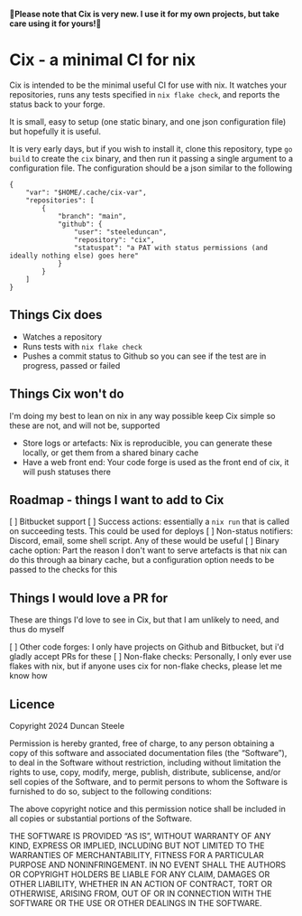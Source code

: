 **🚧Please note that Cix is very new. I use it for my own projects, but take care using it for yours!🚧**

# Cix - a minimal CI for nix

Cix is intended to be the minimal useful CI for use with nix.
It watches your repositories, runs any tests specified in `nix flake check`, and reports the status back to your forge.

It is small, easy to setup (one static binary, and one json configuration file) but hopefully it is useful.

It is very early days, but if you wish to install it, clone this repository, type `go build` to create the `cix` binary, and then run it passing a single argument to a configuration file. The configuration should be a json similar to the following

```
{
    "var": "$HOME/.cache/cix-var",
    "repositories": [
        {
            "branch": "main",
            "github": {
                "user": "steeleduncan",
                "repository": "cix",
                "statuspat": "a PAT with status permissions (and ideally nothing else) goes here"
            }
        }
    ]
}
```


## Things Cix does

- Watches a repository
- Runs tests with `nix flake check`
- Pushes a commit status to Github so you can see if the test are in progress, passed or failed

## Things Cix won't do

I'm doing my best to lean on nix in any way possible keep Cix simple so these are not, and will not be, supported

- Store logs or artefacts: Nix is reproducible, you can generate these locally, or get them from a shared binary cache
- Have a web front end: Your code forge is used as the front end of cix, it will push statuses there

## Roadmap - things I want to add to Cix

[ ] Bitbucket support
[ ] Success actions: essentially a `nix run` that is called on succeeding tests. This could be used for deploys
[ ] Non-status notifiers: Discord, email, some shell script. Any of these would be useful
[ ] Binary cache option: Part the reason I don't want to serve artefacts is that nix can do this through aa binary cache, but a configuration option needs to be passed to the checks for this

## Things I would love a PR for

These are things I'd love to see in Cix, but that I am unlikely to need, and thus do myself

[ ] Other code forges: I only have projects on Github and Bitbucket, but i'd gladly accept PRs for these
[ ] Non-flake checks: Personally, I only ever use flakes with nix, but if anyone uses cix for non-flake checks, please let me know how

## Licence

Copyright 2024 Duncan Steele

Permission is hereby granted, free of charge, to any person obtaining a copy of this software and associated documentation files (the “Software”), to deal in the Software without restriction, including without limitation the rights to use, copy, modify, merge, publish, distribute, sublicense, and/or sell copies of the Software, and to permit persons to whom the Software is furnished to do so, subject to the following conditions:

The above copyright notice and this permission notice shall be included in all copies or substantial portions of the Software.

THE SOFTWARE IS PROVIDED “AS IS”, WITHOUT WARRANTY OF ANY KIND, EXPRESS OR IMPLIED, INCLUDING BUT NOT LIMITED TO THE WARRANTIES OF MERCHANTABILITY, FITNESS FOR A PARTICULAR PURPOSE AND NONINFRINGEMENT. IN NO EVENT SHALL THE AUTHORS OR COPYRIGHT HOLDERS BE LIABLE FOR ANY CLAIM, DAMAGES OR OTHER LIABILITY, WHETHER IN AN ACTION OF CONTRACT, TORT OR OTHERWISE, ARISING FROM, OUT OF OR IN CONNECTION WITH THE SOFTWARE OR THE USE OR OTHER DEALINGS IN THE SOFTWARE.
